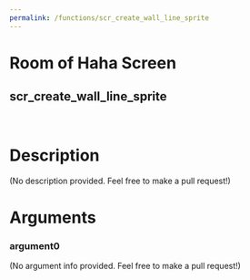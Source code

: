 ```yaml
---
permalink: /functions/scr_create_wall_line_sprite
---
```

# Room of Haha Screen  
## scr_create_wall_line_sprite  
&nbsp;  
# Description  
(No description provided. Feel free to make a pull request!) 
&nbsp;  
# Arguments
### argument0
(No argument info provided. Feel free to make a pull request!)
&nbsp;  


